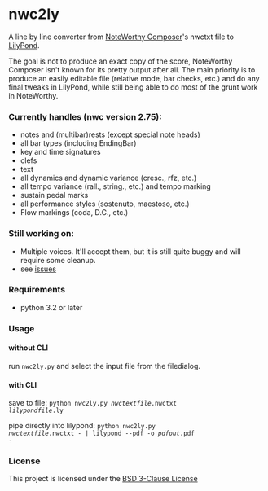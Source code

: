 # nwc2ly
A line by line converter from [NoteWorthy Composer](https://noteworthycomposer.com/)'s nwctxt file to [LilyPond](http://lilypond.org/).

The goal is not to produce an exact copy of the score, NoteWorthy Composer isn't known for its pretty output after all. The main priority is to produce an easily editable file (relative mode, bar checks, etc.) and do any final tweaks in LilyPond, while still being able to do most of the grunt work in NoteWorthy.

### Currently handles (nwc version 2.75):
* notes and (multibar)rests (except special note heads)
* all bar types (including EndingBar)
* key and time signatures
* clefs
* text
* all dynamics and dynamic variance (cresc., rfz, etc.)
* all tempo variance (rall., string., etc.) and tempo marking
* sustain pedal marks
* all performance styles (sostenuto, maestoso, etc.)
* Flow markings (coda, D.C., etc.)

### Still working on:
* Multiple voices. It'll accept them, but it is still quite buggy and will require some cleanup.
* see [issues](../../issues?q=is%3Aopen+is%3Aissue+label%3A%22new+feature%22 "issues")

### Requirements
* python 3.2 or later

### Usage
#### without CLI
run `nwc2ly.py` and select the input file from the filedialog.
#### with CLI
save to file:
<code>python nwc2ly.py <i>nwctextfile</i>.nwctxt <i>lilypondfile</i>.ly</code>

pipe directly into lilypond:
<code>python nwc2ly.py <i>nwctextfile</i>.nwctxt - | lilypond --pdf -o <i>pdfout</i>.pdf -</code>

### License ###

This project is licensed under the [BSD 3-Clause License](./LICENSE)
